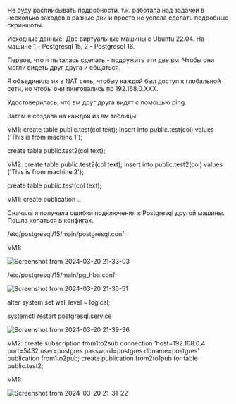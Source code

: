 Не буду распиисывать подробности, т.к. работала над задачей в несколько заходов в разные дни и просто не успела сделать подробные скриншоты.

Исходные данные:
Две виртуальные машины с Ubuntu 22.04. На машине 1 - Postgresql 15, 2 - Postgresql 16.

Первое, что я пыталась сделать - подружить эти две вм. Чтобы они могли видеть друг друга и общаться.

Я объединила их в NAT сеть, чтобыу каждой был доступ к глобальной сети, но чтобы они пинговались по 192.168.0.ХХХ.


Удостоверилась, что вм друг друга видят с помощью ping.


Затем я создала на каждой из вм таблицы

VM1:
create table public.test(col text);
insert into public.test(col) values ('This is from machine 1');

create table public.test2(col text);

VM2:
create table public.test2(col text);
insert into public.test2(col) values ('This is from machine 2');

create table public.test(col text);

VM1:
create publication ..

Сначала я получала ошибки подключения к Postgresql другой машины.
Пошла копаться в конфигах.

/etc/postgresql/15/main/postgresql.conf:

VM1:

![Screenshot from 2024-03-20 21-33-03](https://github.com/marinesque/otus_postgresql/assets/97790878/4c6f6ab4-682d-4646-8aac-467afb885fd9)

/etc/postgresql/15/main/pg_hba.conf:

![Screenshot from 2024-03-20 21-35-51](https://github.com/marinesque/otus_postgresql/assets/97790878/46665924-1282-44d3-9abe-cbe2163a1bcb)

alter system set wal_level = logical;

systemctl restart postgresql.service



![Screenshot from 2024-03-20 21-39-36](https://github.com/marinesque/otus_postgresql/assets/97790878/e9302817-ccc2-4e17-aa79-bee1ee1c972f)


VM2:
create subscription from1to2sub connection 'host=192.168.0.4 port=5432 user=postgres password=postgres dbname=postgres' publication from1to2pub;
create publication from2to1pub for table public.test2;


VM1:

![Screenshot from 2024-03-20 21-31-22](https://github.com/marinesque/otus_postgresql/assets/97790878/499c9154-e24a-4494-a6f5-2a57bd6ac7a5)


